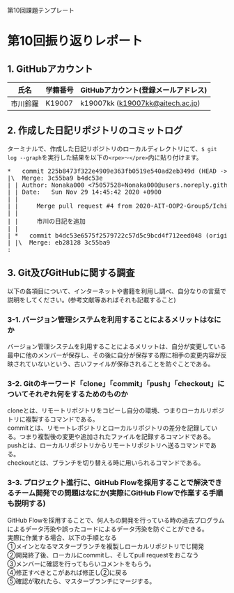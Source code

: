第10回課題テンプレート
# 第10回振り返りレポート

## 1. GitHubアカウント

| 氏名           | 学籍番号    | GitHubアカウント(登録メールアドレス) |
| -------------- | ----------- | -------------------------------------- |
| 市川鈴羅     | K19007      | k19007kk (k19007kk@aitech.ac.jp) |

## 2. 作成した日記リポジトリのコミットログ

ターミナルで、作成した日記リポジトリのローカルディレクトリにて、`$ git log --graph`を実行した結果を以下の`<rpe>〜</pre>`内に貼り付けます。

<pre>
*   commit 225b8473f322e4909e363fb0519e540ad2eb349d (HEAD -> main, origin/main, origin/HEAD)
|\  Merge: 3c55ba9 b4dc53e
| | Author: Nonaka000 <75057528+Nonaka000@users.noreply.github.com>
| | Date:   Sun Nov 29 14:45:42 2020 +0900
| | 
| |     Merge pull request #4 from 2020-AIT-OOP2-Group5/Ichikawa-add-new
| |     
| |     市川の日記を追加
| |   
| *   commit b4dc53e6575f2579722c57d5c9bcd4f712eed048 (origin/Ichikawa-add-new, Ichikawa-add-new)
| |\  Merge: eb28128 3c55ba9
:
</pre>


## 3. Git及びGitHubに関する調査

以下の各項目について、インターネットや書籍を利用し調べ、自分なりの言葉で説明をしてください。(参考文献等あればそれも記載すること)

### 3-1. バージョン管理システムを利用することによるメリットはなにか

バージョン管理システムを利用することによるメリットは、自分が変更している最中に他のメンバーが保存し、その後に自分が保存する際に相手の変更内容が反映されていないという、古いファイルが保存されることを防ぐことである。

### 3-2. Gitのキーワード「clone」「commit」「push」「checkout」についてそれぞれ何をするためのものか
cloneとは、リモートリポジトリをコピーし自分の環境、つまりローカルリポジトリに複製するコマンドである。<br>
commitとは、リモートレポジトリとローカルリポジトリの差分を記録している。つまり複製後の変更や追加されたファイルを記録するコマンドである。<br>
pushとは、ローカルリポジトリからリモートリポジトリへ送るコマンドである。<br>
checkoutとは、ブランチを切り替える時に用いられるコマンドである。

### 3-3. プロジェクト進行に、GitHub Flowを採用することで解決できるチーム開発での問題はなにか(実際にGitHub Flowで作業する手順も説明する)
GitHub Flowを採用することで、何人もの開発を行っている時の過去プログラムによるデータ汚染や誤ったコードによるデータ汚染を防ぐことができる。<br>
実際に作業する場合、以下の手順となる<br>
①メインとなるマスターブランチを複製しローカルリポジトリでじ開発<br>
②開発終了後、ローカルにcommitし、そしてpull requestをおこなう<br>
③メンバーに確認を行ってもらいコメントをもらう。<br>
④修正すべきとこがあれば修正し②に戻る<br>
⑤確認が取れたら、マスターブランチにマージする。<br>